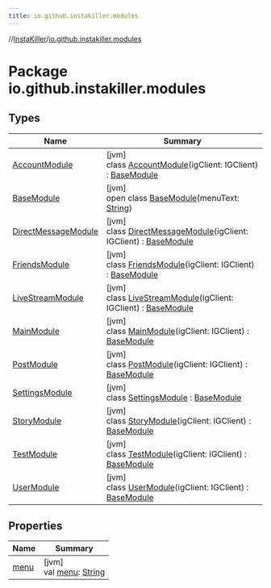 ```yaml
---
title: io.github.instakiller.modules
---
```

//[InstaKiller](../../index.html)/[io.github.instakiller.modules](index.html)



# Package io.github.instakiller.modules



## Types


| Name | Summary |
|---|---|
| [AccountModule](-account-module/index.html) | [jvm]<br>class [AccountModule](-account-module/index.html)(igClient: IGClient) : [BaseModule](-base-module/index.html) |
| [BaseModule](-base-module/index.html) | [jvm]<br>open class [BaseModule](-base-module/index.html)(menuText: [String](https://kotlinlang.org/api/latest/jvm/stdlib/kotlin/-string/index.html)) |
| [DirectMessageModule](-direct-message-module/index.html) | [jvm]<br>class [DirectMessageModule](-direct-message-module/index.html)(igClient: IGClient) : [BaseModule](-base-module/index.html) |
| [FriendsModule](-friends-module/index.html) | [jvm]<br>class [FriendsModule](-friends-module/index.html)(igClient: IGClient) : [BaseModule](-base-module/index.html) |
| [LiveStreamModule](-live-stream-module/index.html) | [jvm]<br>class [LiveStreamModule](-live-stream-module/index.html)(igClient: IGClient) : [BaseModule](-base-module/index.html) |
| [MainModule](-main-module/index.html) | [jvm]<br>class [MainModule](-main-module/index.html)(igClient: IGClient) : [BaseModule](-base-module/index.html) |
| [PostModule](-post-module/index.html) | [jvm]<br>class [PostModule](-post-module/index.html)(igClient: IGClient) : [BaseModule](-base-module/index.html) |
| [SettingsModule](-settings-module/index.html) | [jvm]<br>class [SettingsModule](-settings-module/index.html) : [BaseModule](-base-module/index.html) |
| [StoryModule](-story-module/index.html) | [jvm]<br>class [StoryModule](-story-module/index.html)(igClient: IGClient) : [BaseModule](-base-module/index.html) |
| [TestModule](-test-module/index.html) | [jvm]<br>class [TestModule](-test-module/index.html)(igClient: IGClient) : [BaseModule](-base-module/index.html) |
| [UserModule](-user-module/index.html) | [jvm]<br>class [UserModule](-user-module/index.html)(igClient: IGClient) : [BaseModule](-base-module/index.html) |


## Properties


| Name | Summary |
|---|---|
| [menu](menu.html) | [jvm]<br>val [menu](menu.html): [String](https://kotlinlang.org/api/latest/jvm/stdlib/kotlin/-string/index.html) |

